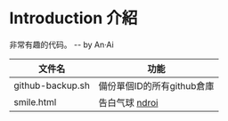 # Introduction 介紹
非常有趣的代码。  -- by An·Ai

| 文件名            | 功能                     |
| ---------------- | ------------------------ |
| github-backup.sh | 備份單個ID的所有github倉庫 |
| smile.html       | 告白气球 [ndroi](https://github.com/ndroi/JSDrawLove)                |
